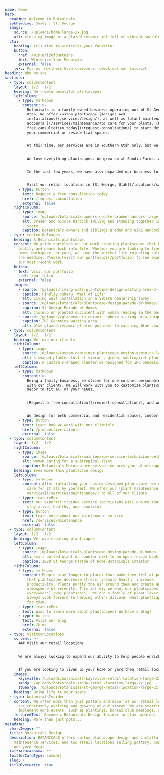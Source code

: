 ```yaml
---
name: Home
hero:
  heading: Welcome to Botanicals
  subheading: Sandy | St. George
  image:
    source: /uploads/home-large-2x.jpg
    alt: close up image of a glazed ceramic pot full of vibrant succulents
  cta:
    heading: It's time to winterize your fountain!
    button:
      href: /winterizefountains
      text: Winterize Your Fountain
      external: false
    text: For our Northern Utah customers, check out our tutorial.
heading: Who we are
sections:
  - type: columnContent
    layout: 1/2 | 1/2
    heading: We create beautiful plantscapes
    leftColumn:
      - type: markdown
        content: >-
          Botanicals is a family-owned business operating out of St George,
          Utah. We offer custom plantscape [designs and
          installations](/services/design/), as well as [plant maintenance
          accounts ](/services/maintenance/)to care for your plants. [Request a
          free consultation today](/request-consultation/) to start designing
          your commercial or residential spaces.


          At this time, our services are in Southern Utah only, but we are also working to the trade only in Northern Utah for design professionals.


          We love everything plantscapes. We grew up at Sandia Farms, a greenhouse owned by our father in St George, Utah. There we developed a love for plants and helping others receive the positive effects of having their space plantscaped.


          In the last few years, we have also expanded our business to own two retail locations where we sell ceramic pottery, metal art, yard decor, and more. 


          Visit our retail locations in [St George, Utah](/locations/saint-george/), and [Sandy, Utah.](/locations/sandy/)
      - type: button
        text: Request a free consultation today
        href: /request-consultation
        external: false
    rightColumn:
      - type: image
        source: /uploads/botanicals-owners-nicole-braden-hancock-large-2x.jpg
        alt: braden and nicole hancock smiling and standing together in our st george
          store
        caption: Botanicals owners and siblings Braden and Niki Hancock
  - type: contentOnImages
    heading: A Botanicals plantscape
    content: We pride ourselves on our work creating plantscapes that breathe
      quality and peace back into life. Whether you are looking to liven up your
      home, workspace, or yard, we have the perfect life-injecting solutions you
      are needing. Please [visit our portfolio](/portfolio) to see examples of
      our most recent work.
    button:
      text: Visit our portfolio
      href: /portfolio
      external: false
    images:
      - source: /uploads/living-wall-plantscape-design-waiting-area-3-large-2x.jpg
        caption: Findlay Subaru 'Wall of Life'
        alt: Living wall installation in a Subaru dealership lobby
      - source: /uploads/botanicals-plantscape-design-parade-of-homes-107-large-2x.jpg
        caption: St George Parade of Homes
        alt: Closeup on planted succulent with woman reading in the background
      - source: /uploads/aglaonema-in-ceramic-sphere-sitting-area-large-2x.jpg
        caption: IHC Genomics waiting area
        alt: blue glazed ceramic planted pot next to matching blue chair
  - type: columnContent
    layout: 1/2 | 1/2
    heading: We love our clients
    rightColumn:
      - type: image
        source: /uploads/custom-container-plantscape-design-genomics-large-2x.jpg
        alt: s-shaped planter full of vibrant, green, subtropical plants
        caption: A custom s-shaped planter we designed for IHC Genomics
    leftColumn:
      - type: markdown
        content: >-
          Being a family business, we strive for one-on-one, personable contact
          with our clients. We will work with you to customize plantscapes and
          decor to fit all of your needs.


          [Request a free consultation](/request-consultation/), and we will work with you through the entire process of getting your plantscapes planned, designed, and installed, relieving you from the worry of hitting your deadline. At this time, our services are in Southern Utah only, but we are also working to the trade only in Northern Utah for design professionals.


          We design for both commercial and residential spaces, indoor and outdoor. We often work closely with Architects, Interior Designers, and Landscapers.
      - type: button
        text: Learn how we work with our clientele
        href: /prospective-clients
        external: false
  - type: columnContent
    layout: 1/2 | 1/2
    rightColumn:
      - type: image
        source: /uploads/botanicals-maintenance-service-technician-beth-1-large-2x.jpg
        alt: woman caring for a subtropical plant
        caption: Botanicals Maintenance service ensures your plantscapes stay beautiful
    heading: Even more than plantscape design
    leftColumn:
      - type: markdown
        content: After installing your custom designed plantscape, we don’t leave you to
          care for it all by yourself. We offer our [plant maintenance
          services](/services/maintenance/) to all of our clients.
      - type: featureBox
        text: Our expertly trained service technicians will ensure that your plantscapes
          stay alive, healthy, and beautiful.
      - type: button
        text: Learn more about our maintenance service
        href: /services/maintenance
        external: false
  - type: columnContent
    layout: 1/2 | 1/2
    heading: We love creating plantscapes
    leftColumn:
      - type: image
        source: /uploads/botanicals-plantscape-design-parade-of-homes-105-large-2x.jpg
        alt: small potted plant on counter next to an open recipe book on a stand
        caption: 2020 St George Parade of Home Botanicals interior
    rightColumn:
      - type: markdown
        content: People stay longer in places that make them feel at peace. It is proven
          that plantscapes decrease stress, promote health, increase
          productivity. Plants purify the air around them and create an
          atmosphere of serenity. This is[ why we want our plantscapes
          everywhere](/why-plantscape). We are a family of plant-lovers and we
          always look forward to helping others discover what plantscapes can do
          for them.
      - type: featureBox
        text: Want to learn more about plantscapes? We have a blog!
      - type: button
        text: Visit our blog
        href: /blog
        external: false
  - type: visitOurLocations
    content: >-
      ### Visit our retail locations


      We are always looking to expand our ability to help people enrich their lives. This is why we have [two retail locations](/locations). Visit us at these locations to find beautiful ceramic pottery, metal art, yard decor, plants, and more.


      If you are looking to liven up your home or yard then retail locations will provide you with the tool necessary to do that. Our staff are always happy to answer any questions to help with your designing. We have a lot to offer, and provide a delivery service for those who want it.
    images:
      kaysville: /uploads/botanicals-kaysville-retail-location-large-2x.jpg
      sandy: /uploads/botanicals-sandy-retail-location-large-2x.jpg
      stGeorge: /uploads/botanicals-st-george-retail-location-large-2x.jpg
    heading: Bring life to your space
  - type: botanicalsInsider
    content: We offer more than just pottery and decor at our retail locations. We
      are constantly evolving and growing at our stores. We are starting to
      implement more events, such as plantings, bonsai club meetings, and more.
    featuredText: Become a Botanicals Design Insider to stay updated...
    heading: More than just pots...
metadata:
  shareImage: ""
  title: Botanicals Design
  description: BOTANICALS offers custom plantscape design and installations, plant
    maintenance services, and two retail locations selling pottery, containers,
    and yard decor.
  twitterUsername: ""
  twitterCardType: summary
  slug: /
  titleOverwrite: true
---
```

